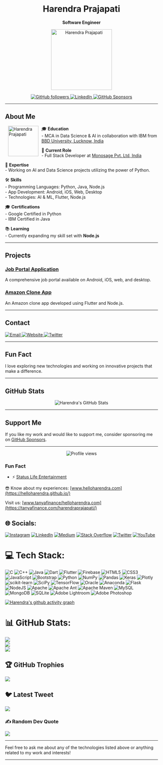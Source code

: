 <h1 align="center">Harendra Prajapati</h1>
<p align="center">
  <b>Software Engineer</b>
</p>

<div align="center">
  <img src="https://avatars.githubusercontent.com/u/your-profile-pic" alt="Harendra Prajapati" width="200" height="200">
</div>

<p align="center">
  <a href="https://github.com/helloharendra">
    <img src="https://img.shields.io/github/followers/helloharendra?label=Follow&style=social" alt="GitHub followers">
  </a>
  <a href="https://www.linkedin.com/in/helloharendra/">
    <img src="https://img.shields.io/badge/LinkedIn-blue?style=flat&logo=linkedin" alt="LinkedIn">
  </a>
  <a href="https://github.com/sponsors/helloharendra">
    <img src="https://img.shields.io/badge/GitHub%20Sponsors-%F0%9F%A4%9D-green" alt="GitHub Sponsors">
  </a>
</p>

---

## About Me

<div align="left">
  <img src="https://avatars.githubusercontent.com/u/your-profile-pic" alt="Harendra Prajapati" width="100" height="100" align="left" hspace="10">
  <p>
    🎓 <b>Education</b><br>
    - MCA in Data Science & AI in collaboration with IBM from <a href="https://bbdu.ac.in/">BBD University, Lucknow, India</a>
  </p>
  <p>
    🔨 <b>Current Role</b><br>
    - Full Stack Developer at <a href="https://monosage.com">Monosage Pvt. Ltd, India</a>
  </p>
  <p>
    🌟 <b>Expertise</b><br>
    - Working on AI and Data Science projects utilizing the power of Python.
  </p>
  <p>
    🛠️ <b>Skills</b><br>
    - Programming Languages: Python, Java, Node.js<br>
    - App Development: Android, iOS, Web, Desktop<br>
    - Technologies: AI & ML, Flutter, Node.js
  </p>
  <p>
    🎓 <b>Certifications</b><br>
    - Google Certified in Python<br>
    - IBM Certified in Java
  </p>
  <p>
    📚 <b>Learning</b><br>
    - Currently expanding my skill set with <b>Node.js</b>
  </p>
</div>

---

## Projects

### [Job Portal Application](https://github.com/helloharendra/job-portal)
A comprehensive job portal available on Android, iOS, web, and desktop.

### [Amazon Clone App](https://github.com/helloharendra/amazon-clone)
An Amazon clone app developed using Flutter and Node.js.

---

## Contact

<p align="left">
  <a href="mailto:harendraprajapati72@gmail.com">
    <img src="https://img.shields.io/badge/Email-harendraprajapati72%40gmail.com-red?style=flat&logo=gmail" alt="Email">
  </a>
  <a href="https://tanyafinance.com/harendraprajapati/">
    <img src="https://img.shields.io/badge/Website-Tanya%20Finance-blue?style=flat&logo=google-chrome" alt="Website">
  </a>
  <a href="https://twitter.com/HelloHarendra">
    <img src="https://img.shields.io/badge/Twitter-@HelloHarendra-blue?style=flat&logo=twitter" alt="Twitter">
  </a>
</p>

---

## Fun Fact

I love exploring new technologies and working on innovative projects that make a difference.

---

## GitHub Stats

<p align="center">
  <img src="https://github-readme-stats.vercel.app/api?username=helloharendra&show_icons=true&theme=radical" alt="Harendra's GitHub Stats">
</p>

---

## Support Me

If you like my work and would like to support me, consider sponsoring me on [GitHub Sponsors](https://github.com/sponsors/helloharendra).

---

<p align="center">
  <img src="https://komarev.com/ghpvc/?username=helloharendra&style=flat-square&color=blue" alt="Profile views">
</p>



### Fun Fact
- ⚡ [Status Life Entertainment](https://www.youtube.com/channel/UCMRyIghSiKYTKi2qCphlfnw)
  
 
 😎 Know about my experiences:  [www.helloharendra.com](https://helloharendra.github.io/)

Visit us: [www.tanyafinance/helloharendra.com](https://tanyafinance.com/harendraprajapati/)


## 🌐 Socials:
[![Instagram](https://img.shields.io/badge/Instagram-%23E4405F.svg?logo=Instagram&logoColor=white)](https://instagram.com/helloharendra) [![LinkedIn](https://img.shields.io/badge/LinkedIn-%230077B5.svg?logo=linkedin&logoColor=white)](https://linkedin.com/in/helloharendra) [![Medium](https://img.shields.io/badge/Medium-12100E?logo=medium&logoColor=white)](https://medium.com/@helloharendra) [![Stack Overflow](https://img.shields.io/badge/-Stackoverflow-FE7A16?logo=stack-overflow&logoColor=white)](https://stackoverflow.com/users/helloharendra) [![Twitter](https://img.shields.io/badge/Twitter-%231DA1F2.svg?logo=Twitter&logoColor=white)](https://twitter.com/helloharendra) [![YouTube](https://img.shields.io/badge/YouTube-%23FF0000.svg?logo=YouTube&logoColor=white)](https://youtu.be/pzI5TY67gew?si=a9bOXOjfcusRj2wi) 

# 💻 Tech Stack:
![C](https://img.shields.io/badge/c-%2300599C.svg?style=for-the-badge&logo=c&logoColor=white) ![C++](https://img.shields.io/badge/c++-%2300599C.svg?style=for-the-badge&logo=c%2B%2B&logoColor=white) ![Java](https://img.shields.io/badge/java-%23ED8B00.svg?style=for-the-badge&logo=java&logoColor=white) ![Dart](https://img.shields.io/badge/dart-%230175C2.svg?style=for-the-badge&logo=dart&logoColor=white) ![Flutter](https://img.shields.io/badge/Flutter-%2302569B.svg?style=for-the-badge&logo=Flutter&logoColor=white) ![Firebase](https://img.shields.io/badge/firebase-%23039BE5.svg?style=for-the-badge&logo=firebase)   ![HTML5](https://img.shields.io/badge/html5-%23E34F26.svg?style=for-the-badge&logo=html5&logoColor=white) ![CSS3](https://img.shields.io/badge/css3-%231572B6.svg?style=for-the-badge&logo=css3&logoColor=white) ![JavaScript](https://img.shields.io/badge/javascript-%23323330.svg?style=for-the-badge&logo=javascript&logoColor=%23F7DF1E) ![Bootstrap](https://img.shields.io/badge/bootstrap-%23563D7C.svg?style=for-the-badge&logo=bootstrap&logoColor=white)
![Python](https://img.shields.io/badge/python-3670A0?style=for-the-badge&logo=python&logoColor=ffdd54)
![NumPy](https://img.shields.io/badge/numpy-%23013243.svg?style=for-the-badge&logo=numpy&logoColor=white) ![Pandas](https://img.shields.io/badge/pandas-%23150458.svg?style=for-the-badge&logo=pandas&logoColor=white)
![Keras](https://img.shields.io/badge/Keras-%23D00000.svg?style=for-the-badge&logo=Keras&logoColor=white)  ![Plotly](https://img.shields.io/badge/Plotly-%233F4F75.svg?style=for-the-badge&logo=plotly&logoColor=white) ![scikit-learn](https://img.shields.io/badge/scikit--learn-%23F7931E.svg?style=for-the-badge&logo=scikit-learn&logoColor=white) ![SciPy](https://img.shields.io/badge/SciPy-%230C55A5.svg?style=for-the-badge&logo=scipy&logoColor=%white) ![TensorFlow](https://img.shields.io/badge/TensorFlow-%23FF6F00.svg?style=for-the-badge&logo=TensorFlow&logoColor=white) ![Oracle](https://img.shields.io/badge/Oracle-F80000?style=for-the-badge&logo=oracle&logoColor=white)  ![Anaconda](https://img.shields.io/badge/Anaconda-%2344A833.svg?style=for-the-badge&logo=anaconda&logoColor=white)     ![Flask](https://img.shields.io/badge/flask-%23000.svg?style=for-the-badge&logo=flask&logoColor=white) ![NodeJS](https://img.shields.io/badge/node.js-6DA55F?style=for-the-badge&logo=node.js&logoColor=white)   ![Apache](https://img.shields.io/badge/apache-%23D42029.svg?style=for-the-badge&logo=apache&logoColor=white) ![Apache Ant](https://img.shields.io/badge/Apache%20Ant-A81C7D?style=for-the-badge&logo=Apache%20Ant&logoColor=white) ![Apache Maven](https://img.shields.io/badge/Apache%20Maven-C71A36?style=for-the-badge&logo=Apache%20Maven&logoColor=white) ![MySQL](https://img.shields.io/badge/mysql-%2300f.svg?style=for-the-badge&logo=mysql&logoColor=white) ![MongoDB](https://img.shields.io/badge/MongoDB-%234ea94b.svg?style=for-the-badge&logo=mongodb&logoColor=white) ![SQLite](https://img.shields.io/badge/sqlite-%2307405e.svg?style=for-the-badge&logo=sqlite&logoColor=white) ![Adobe Lightroom](https://img.shields.io/badge/Adobe%20Lightroom-31A8FF.svg?style=for-the-badge&logo=Adobe%20Lightroom&logoColor=white) ![Adobe Photoshop](https://img.shields.io/badge/adobephotoshop-%2331A8FF.svg?style=for-the-badge&logo=adobephotoshop&logoColor=white) 
<!-- ![Kotlin](https://img.shields.io/badge/kotlin-%230095D5.svg?style=for-the-badge&logo=kotlin&logoColor=white) ![PHP](https://img.shields.io/badge/php-%23777BB4.svg?style=for-the-badge&logo=php&logoColor=white) ![Swift](https://img.shields.io/badge/swift-F54A2A?style=for-the-badge&logo=swift&logoColor=white) ![.Net](https://img.shields.io/badge/.NET-5C2D91?style=for-the-badge&logo=.net&logoColor=white) ![Angular](https://img.shields.io/badge/angular-%23DD0031.svg?style=for-the-badge&logo=angular&logoColor=white) ![Angular.js](https://img.shields.io/badge/angular.js-%23E23237.svg?style=for-the-badge&logo=angularjs&logoColor=white) ![Code-Igniter](https://img.shields.io/badge/CodeIgniter-%23EF4223.svg?style=for-the-badge&logo=codeIgniter&logoColor=white) ![Django](https://img.shields.io/badge/django-%23092E20.svg?style=for-the-badge&logo=django&logoColor=white)![Next JS](https://img.shields.io/badge/Next-black?style=for-the-badge&logo=next.js&logoColor=white) ![React](https://img.shields.io/badge/react-%2320232a.svg?style=for-the-badge&logo=react&logoColor=%2361DAFB) ![React Native](https://img.shields.io/badge/react_native-%2320232a.svg?style=for-the-badge&logo=react&logoColor=%2361DAFB) ![C#](https://img.shields.io/badge/c%23-%23239120.svg?style=for-the-badge&logo=c-sharp&logoColor=white)--> 
 
[![Harendra's github activity graph](https://github-readme-activity-graph.vercel.app/graph?username=helloharendra&bg_color=090708&color=ff47f3&line=0ecc00&point=083cd9&area=true&hide_border=true)](https://github.com/helloharendra/github-readme-activity-graph)

 # 📊 GitHub Stats:
![](https://github-readme-stats.vercel.app/api?username=helloharendra&theme=radical&hide_border=true&include_all_commits=false&count_private=false)<br/>
![](https://github-readme-streak-stats.herokuapp.com/?user=helloharendra&theme=radical&hide_border=true)<br/>
![](https://github-readme-stats.vercel.app/api/top-langs/?username=helloharendra&theme=radical&hide_border=true&include_all_commits=false&count_private=false&layout=compact)

## 🏆 GitHub Trophies
![](https://github-profile-trophy.vercel.app/?username=helloharendra&theme=radical&no-frame=true&no-bg=false&margin-w=4)

## 🐦 Latest Tweet
[![](https://gtce.itsvg.in/api?username=helloharendra)](https://github.com/VishwaGauravIn/github-twitter-card-embed)

### ✍️ Random Dev Quote
![](https://quotes-github-readme.vercel.app/api?type=vetical&theme=radical)




---

Feel free to ask me about any of the technologies listed above or anything related to my work and interests!

---

<!-- Proudly created with GPRM ( https://gprm.itsvg.in ) -->

<!-- ![logo](https://github.com/helloharendra/Banners/blob/main/harendraTemplate.jpg) -->












